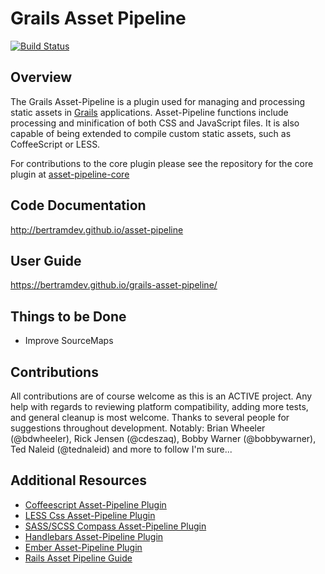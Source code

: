 Grails Asset Pipeline
=====================
[![Build Status](https://travis-ci.org/bertramdev/asset-pipeline.png?branch=master)](https://travis-ci.org/bertramdev/asset-pipeline)

Overview
--------
The Grails Asset-Pipeline is a plugin used for managing and processing static assets in [Grails](http://grails.org) applications. Asset-Pipeline functions include processing and minification of both CSS and JavaScript files. It is also capable of being extended to compile custom static assets, such as CoffeeScript or LESS.

For contributions to the core plugin please see the repository for the core plugin at [asset-pipeline-core](https://github.com/bertramdev/asset-pipeline-core)

Code Documentation
-------------
http://bertramdev.github.io/asset-pipeline

User Guide
-------------
https://bertramdev.github.io/grails-asset-pipeline/

Things to be Done
-----------------
* Improve SourceMaps


Contributions
-------------
All contributions are of course welcome as this is an ACTIVE project. Any help with regards to reviewing platform compatibility, adding more tests, and general cleanup is most welcome.
Thanks to several people for suggestions throughout development. Notably: Brian Wheeler (@bdwheeler), Rick Jensen (@cdeszaq), Bobby Warner (@bobbywarner), Ted Naleid (@tednaleid) and more to follow I'm sure...

Additional Resources
--------------------
* [Coffeescript Asset-Pipeline Plugin](http://github.com/bertramdev/coffee-grails-asset-pipeline)
* [LESS Css Asset-Pipeline Plugin](http://github.com/bertramdev/less-grails-asset-pipeline)
* [SASS/SCSS Compass Asset-Pipeline Plugin](http://github.com/bertramdev/sass-grails-asset-pipeline)
* [Handlebars Asset-Pipeline Plugin](http://github.com/bertramdev/handlebars-grails-asset-pipeline)
* [Ember Asset-Pipeline Plugin](http://github.com/bertramdev/ember-grails-asset-pipeline)
* [Rails Asset Pipeline Guide](http://guides.rubyonrails.org/asset_pipeline.html)
